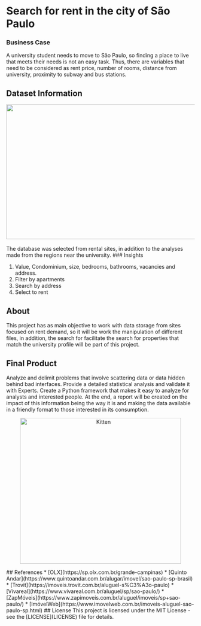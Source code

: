 # Search for rent in the city of São Paulo 
### Business Case 
A university student needs to move to São Paulo, so finding a place to live that meets their needs is not an easy task. Thus, there are variables that need to be considered as rent price, number of rooms, distance from university, proximity to subway and bus stations.
## Dataset Information
<div align='center'>
    <img src='https://th.bing.com/th/id/R.4ac939a9d045e9e8c8f3db73c2658a3f?rik=SBy9gXGjmOYPRw&pid=ImgRaw&r=0' width='120%' height='360px'>
</div>
<br>
The database was selected from rental sites, in addition to the analyses made from the regions near the university.
### Insights

1. Value, Condominium, size, bedrooms, bathrooms, vacancies and address.
2. Filter by apartments
3. Search by address
4. Select to rent
## About
This project has as main objective to work with data storage from sites focused on rent demand, so it will be work the manipulation of different files, in addition, the search for facilitate the search for properties that match the university profile will be part of this project. 
## Final Product 
Analyze and delimit problems that involve scattering data or data hidden behind bad interfaces. Provide a detailed statistical analysis and validate it with 
Experts. Create a Python framework that makes it easy to analyze for analysts and interested people. At the end, a report will be created on the impact of this information being the way it is and making the data available in a friendly format to those interested in its consumption.
<p align="center">
    <img src="https://artia.com/wp-content/uploads/2019/06/metodologia-e-metodo.jpg" alt="Kitten" title="A cute kitten" width="430" height="390" />
</p>
## References
* [OLX](https://sp.olx.com.br/grande-campinas)
* [Quinto Andar](https://www.quintoandar.com.br/alugar/imovel/sao-paulo-sp-brasil)
* [Trovit](https://imoveis.trovit.com.br/aluguel-s%C3%A3o-paulo)
* [Vivareal](https://www.vivareal.com.br/aluguel/sp/sao-paulo/)
* [ZapMóveis](https://www.zapimoveis.com.br/aluguel/imoveis/sp+sao-paulo/)
* [ImóvelWeb](https://www.imovelweb.com.br/imoveis-aluguel-sao-paulo-sp.html)
## License
This project is licensed under the MIT License - see the [LICENSE](LICENSE) file for details.

